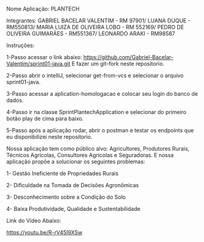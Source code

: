Nome Aplicação: PLANTECH

Integrantes: GABRIEL BACELAR VALENTIM - RM 97901/ LUANA DUQUE - RM550813/ MARIA LUIZA DE OLIVEIRA LOBO - RM 552169/ PEDRO DE OLIVEIRA GUIMARÃES - RM551367/ LEONARDO ARAKI - RM98587

Instruções: 

1-Passo acessar o link abaixo: https://github.com/Gabriel-Bacelar-Valentim/sprint01-java.git E fazer um git-fork neste repositorio.

2-Passo abrir o intelliJ, selecionar get-from-vcs e selecionar o arquivo sprint01-java.

3-Passo acessar a aplication-homologacao e colocar seu login do banco de dados.

4-Passo ir na classe SprintPlantechApplication e selecionar do primeiro botão play de cima para baixo.

5-Passo após a aplicação rodar, abrir o postman e testar os endpoints que eu disponibilizei neste repositorio.


Nossa aplicação tem como público alvo: Agricultores, Produtores Rurais, Técnicos Agrícolas, Consultores Agrícolas e Seguradoras.
E nossa aplicação propõe a solucionar os seguintes problemas:

1- Gestão Ineficiente de Propriedades Rurais

2- Dificuldade na Tomada de Decisões Agronômicas

3- Desconhecimento sobre a Condição do Solo

4- Baixa Produtividade, Qualidade e Sustentabilidade

Link do Vídeo Abaixo:

https://youtu.be/R-rV45I9XSw
